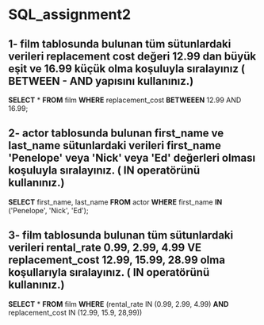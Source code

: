 # SQL_assignment2
## 1- film tablosunda bulunan tüm sütunlardaki verileri replacement cost değeri 12.99 dan büyük eşit ve 16.99 küçük olma koşuluyla sıralayınız ( BETWEEN - AND yapısını kullanınız.)
**SELECT** * **FROM** film **WHERE** replacement_cost **BETWEEEN** 12.99 AND 16.99;

## 2- actor tablosunda bulunan first_name ve last_name sütunlardaki verileri first_name 'Penelope' veya 'Nick' veya 'Ed' değerleri olması koşuluyla sıralayınız. ( IN operatörünü kullanınız.)
**SELECT** first_name, last_name **FROM** actor **WHERE** first_name **IN** ('Penelope', 'Nick', 'Ed');

## 3- film tablosunda bulunan tüm sütunlardaki verileri rental_rate 0.99, 2.99, 4.99 VE replacement_cost 12.99, 15.99, 28.99 olma koşullarıyla sıralayınız. ( IN operatörünü kullanınız.)
**SELECT** * **FROM** film **WHERE** (rental_rate IN (0.99, 2.99, 4.99) **AND** replacement_cost IN (12.99, 15.9, 28,99))
